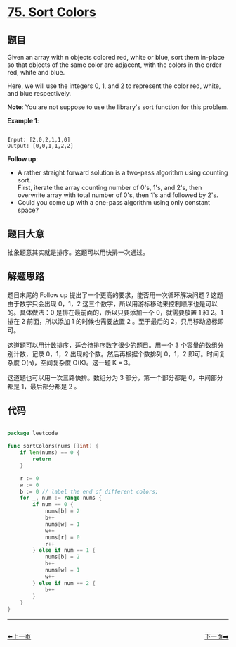# [75. Sort Colors](https://leetcode.com/problems/sort-colors/)

## 题目

Given an array with n objects colored red, white or blue, sort them in-place so that objects of the same color are adjacent, with the colors in the order red, white and blue.

Here, we will use the integers 0, 1, and 2 to represent the color red, white, and blue respectively.

**Note**: You are not suppose to use the library's sort function for this problem.

**Example 1**:  

```

Input: [2,0,2,1,1,0]
Output: [0,0,1,1,2,2]

```

**Follow up**:

- A rather straight forward solution is a two-pass algorithm using counting sort.  
First, iterate the array counting number of 0's, 1's, and 2's, then overwrite array with total number of 0's, then 1's and followed by 2's.
- Could you come up with a one-pass algorithm using only constant space?


## 题目大意

抽象题意其实就是排序。这题可以用快排一次通过。

## 解题思路

题目末尾的 Follow up 提出了一个更高的要求，能否用一次循环解决问题？这题由于数字只会出现 0，1，2 这三个数字，所以用游标移动来控制顺序也是可以的。具体做法：0 是排在最前面的，所以只要添加一个 0，就需要放置 1 和 2。1 排在 2 前面，所以添加 1 的时候也需要放置 2 。至于最后的 2，只用移动游标即可。

这道题可以用计数排序，适合待排序数字很少的题目。用一个 3 个容量的数组分别计数，记录 0，1，2 出现的个数。然后再根据个数排列 0，1，2 即可。时间复杂度 O(n)，空间复杂度 O(K)。这一题 K = 3。

这道题也可以用一次三路快排。数组分为 3 部分，第一个部分都是 0，中间部分都是 1，最后部分都是 2 。

## 代码

```go

package leetcode

func sortColors(nums []int) {
	if len(nums) == 0 {
		return
	}

	r := 0
	w := 0
	b := 0 // label the end of different colors;
	for _, num := range nums {
		if num == 0 {
			nums[b] = 2
			b++
			nums[w] = 1
			w++
			nums[r] = 0
			r++
		} else if num == 1 {
			nums[b] = 2
			b++
			nums[w] = 1
			w++
		} else if num == 2 {
			b++
		}
	}
}

```


----------------------------------------------
<div style="display: flex;justify-content: space-between;align-items: center;">
<p><a href="https://books.halfrost.com/leetcode/ChapterFour/0001~0099/0074.Search-a-2D-Matrix/">⬅️上一页</a></p>
<p><a href="https://books.halfrost.com/leetcode/ChapterFour/0001~0099/0076.Minimum-Window-Substring/">下一页➡️</a></p>
</div>
